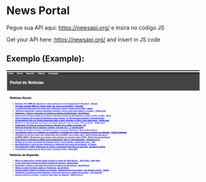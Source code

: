 # News Portal

Pegue sua API aqui: https://newsapi.org/ e insira no código JS

Get your API here: https://newsapi.org/ and insert in JS code

## Exemplo (Example):

![](exemplo.gif)


